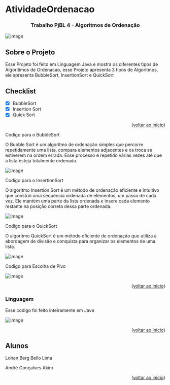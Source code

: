  # AtividadeOrdenacao

<a name="readme-top"></a>

  <h3 align="center">Trabalho PjBL 4 - Algoritmos de Ordenação</h3>


  ![image](https://github.com/nahoL13/AtividadeOrdenacao/assets/107220113/4422633e-77a8-4f91-8f03-90ae150530b3)



<!-- ABOUT THE PROJECT -->
## Sobre o Projeto

Esse Projeto foi feito em Linguagem Java e mostra os diferentes tipos de Algoritimos de Ordenacao, esse Projeto apresenta 3 tipos de Algoritmos, ele apresenta BubbleSort, InsertionSort e QuickSort

## Checklist

- [x] BubbleSort
- [x] Insertion Sort
- [x] Quick Sort

<p align="right">(<a href="#readme-top">voltar ao inicio</a>)</p>



Codigo para o BubbleSort

O Bubble Sort é um algoritmo de ordenação simples que percorre repetidamente uma lista, compara elementos adjacentes e os troca se estiverem na ordem errada. Esse processo é repetido várias vezes até que a lista esteja totalmente ordenada.


![image](https://github.com/nahoL13/AtividadeOrdenacao/assets/107220113/6853a823-1a78-4e99-8497-1c89313440d3)

Codigo para o InsertionSort

O algoritmo Insertion Sort é um método de ordenação eficiente e intuitivo que constrói uma sequência ordenada de elementos, um passo de cada vez. Ele mantém uma parte da lista ordenada e insere cada elemento restante na posição correta dessa parte ordenada.

![image](https://github.com/nahoL13/AtividadeOrdenacao/assets/107220113/aac7634f-93d6-435c-8470-913d4d0b77dd)

Codigo para o QuickSort

O algoritmo QuickSort é um método eficiente de ordenação que utiliza a abordagem de divisão e conquista para organizar os elementos de uma lista.

![image](https://github.com/nahoL13/AtividadeOrdenacao/assets/107220113/bd5df44e-f81c-4d22-a3bd-aab7e9720cac)

Codigo para Escolha de Pivo

![image](https://github.com/nahoL13/AtividadeOrdenacao/assets/107220113/43721b82-af93-46ec-95f3-b8b38ac9612e)


<p align="right">(<a href="#readme-top">voltar ao inicio</a>)</p>



### Linguagem

Esse codigo foi feito inteiramente em Java

![image](https://github.com/nahoL13/AtividadeOrdenacao/assets/107220113/7e0cbf55-bb4a-4511-8385-f43e114c072d)


<p align="right">(<a href="#readme-top">voltar ao inicio</a>)</p>



<!-- CONTACT -->
## Alunos

Lohan Berg Bello Lima

André Gonçalves Akim


<p align="right">(<a href="#readme-top">voltar ao inicio</a>)</p>


